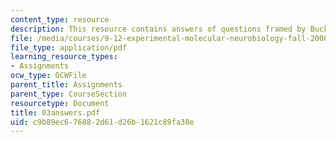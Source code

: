 ```yaml
---
content_type: resource
description: This resource contains answers of questions framed by Buck and Axel.
file: /media/courses/9-12-experimental-molecular-neurobiology-fall-2006/c9b89ec676882d61d26b1621c89fa30e_03answers.pdf
file_type: application/pdf
learning_resource_types:
- Assignments
ocw_type: OCWFile
parent_title: Assignments
parent_type: CourseSection
resourcetype: Document
title: 03answers.pdf
uid: c9b89ec6-7688-2d61-d26b-1621c89fa30e
---
```

